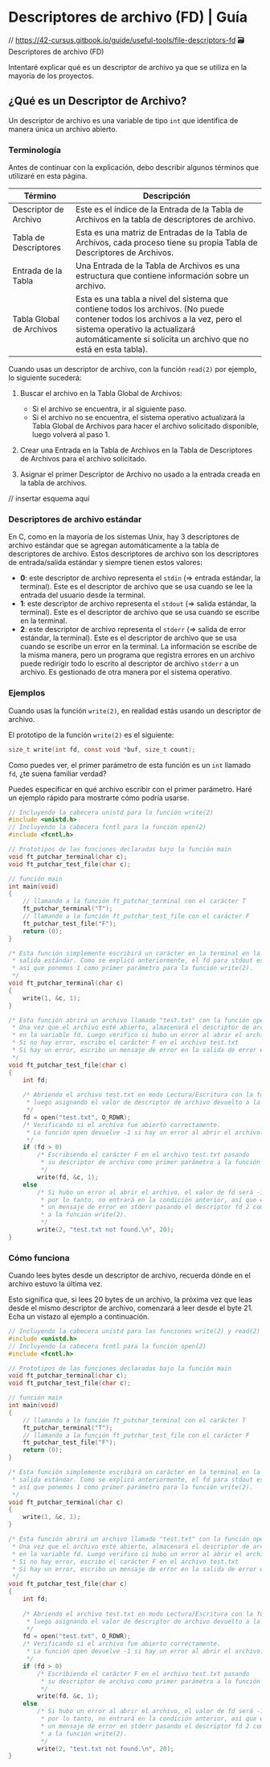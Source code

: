 # Descriptores de archivo (FD) | Guía
// https://42-cursus.gitbook.io/guide/useful-tools/file-descriptors-fd
🗃️ Descriptores de archivo (FD)

Intentaré explicar qué es un descriptor de archivo ya que se utiliza en la mayoría de los proyectos.

## ¿Qué es un Descriptor de Archivo?

Un descriptor de archivo es una variable de tipo `int` que identifica de manera única un archivo abierto.

### Terminología

Antes de continuar con la explicación, debo describir algunos términos que utilizaré en esta página.

| Término                | Descripción                                                                                                                                               |
|------------------------|-----------------------------------------------------------------------------------------------------------------------------------------------------------|
| Descriptor de Archivo  | Este es el índice de la Entrada de la Tabla de Archivos en la tabla de descriptores de archivo.                                                            |
| Tabla de Descriptores  | Esta es una matriz de Entradas de la Tabla de Archivos, cada proceso tiene su propia Tabla de Descriptores de Archivos.                                   |
| Entrada de la Tabla    | Una Entrada de la Tabla de Archivos es una estructura que contiene información sobre un archivo.                                                           |
| Tabla Global de Archivos | Esta es una tabla a nivel del sistema que contiene todos los archivos. (No puede contener todos los archivos a la vez, pero el sistema operativo la actualizará automáticamente si solicita un archivo que no está en esta tabla). |

Cuando usas un descriptor de archivo, con la función `read(2)` por ejemplo, lo siguiente sucederá:

1. Buscar el archivo en la Tabla Global de Archivos:
    - Si el archivo se encuentra, ir al siguiente paso.
    - Si el archivo no se encuentra, el sistema operativo actualizará la Tabla Global de Archivos para hacer el archivo solicitado disponible, luego volverá al paso 1.
   
2. Crear una Entrada en la Tabla de Archivos en la Tabla de Descriptores de Archivos para el archivo solicitado.

3. Asignar el primer Descriptor de Archivo no usado a la entrada creada en la tabla de archivos.

// insertar esquema aquí

### Descriptores de archivo estándar

En C, como en la mayoría de los sistemas Unix, hay 3 descriptores de archivo estándar que se agregan automáticamente a la tabla de descriptores de archivo. Estos descriptores de archivo son los descriptores de entrada/salida estándar y siempre tienen estos valores:

- **0**: este descriptor de archivo representa el `stdin` (=> entrada estándar, la terminal). Este es el descriptor de archivo que se usa cuando se lee la entrada del usuario desde la terminal.
- **1**: este descriptor de archivo representa el `stdout` (=> salida estándar, la terminal). Este es el descriptor de archivo que se usa cuando se escribe en la terminal.
- **2**: este descriptor de archivo representa el `stderr` (=> salida de error estándar, la terminal). Este es el descriptor de archivo que se usa cuando se escribe un error en la terminal. La información se escribe de la misma manera, pero un programa que registra errores en un archivo puede redirigir todo lo escrito al descriptor de archivo `stderr` a un archivo. Es gestionado de otra manera por el sistema operativo.

### Ejemplos

Cuando usas la función `write(2)`, en realidad estás usando un descriptor de archivo.

El prototipo de la función `write(2)` es el siguiente:

```c
size_t write(int fd, const void *buf, size_t count);
```

Como puedes ver, el primer parámetro de esta función es un `int` llamado `fd`, ¿te suena familiar verdad?

Puedes especificar en qué archivo escribir con el primer parámetro. Haré un ejemplo rápido para mostrarte cómo podría usarse.

```c
// Incluyendo la cabecera unistd para la función write(2)
#include <unistd.h>
// Incluyendo la cabecera fcntl para la función open(2)
#include <fcntl.h>

// Prototipos de las funciones declaradas bajo la función main
void ft_putchar_terminal(char c);
void ft_putchar_test_file(char c);

// función main
int main(void)
{
    // llamando a la función ft_putchar_terminal con el carácter T
    ft_putchar_terminal("T");
    // llamando a la función ft_putchar_test_file con el carácter F
    ft_putchar_test_file("F");
    return (0);
}

/* Esta función simplemente escribirá un carácter en la terminal en la 
 * salida estándar. Como se explicó anteriormente, el fd para stdout es 1,
 * así que ponemos 1 como primer parámetro para la función write(2).
 */
void ft_putchar_terminal(char c)
{
    write(1, &c, 1);
}

/* Esta función abrirá un archivo llamado "test.txt" con la función open(2).
 * Una vez que el archivo esté abierto, almacenará el descriptor de archivo 
 * en la variable fd. Luego verifico si hubo un error al abrir el archivo.
 * Si no hay error, escribo el carácter F en el archivo test.txt
 * Si hay un error, escribo un mensaje de error en la salida de error estándar.
 */
void ft_putchar_test_file(char c)
{
    int fd;
    
    /* Abriendo el archivo test.txt en modo Lectura/Escritura con la función open(2)
     * luego asignando el valor de descriptor de archivo devuelto a la variable fd.
     */
    fd = open("test.txt", O_RDWR);
    /* Verificando si el archivo fue abierto correctamente.
     * La función open devuelve -1 si hay un error al abrir el archivo.
     */
    if (fd > 0)
        /* Escribiendo el carácter F en el archivo test.txt pasando
         * su descriptor de archivo como primer parámetro a la función write(2).
         */
        write(fd, &c, 1);
    else
        /* Si hubo un error al abrir el archivo, el valor de fd será -1
         * por lo tanto, no entrará en la condición anterior, así que escribo
         * un mensaje de error en stderr pasando el descriptor fd 2 como primer parámetro
         * a la función write(2).
         */
        write(2, "test.txt not found.\n", 20);
}
```

### Cómo funciona

Cuando lees bytes desde un descriptor de archivo, recuerda dónde en el archivo estuvo la última vez.

Esto significa que, si lees 20 bytes de un archivo, la próxima vez que leas desde el mismo descriptor de archivo, comenzará a leer desde el byte 21. Echa un vistazo al ejemplo a continuación.

```c
// Incluyendo la cabecera unistd para las funciones write(2) y read(2)
#include <unistd.h>
// Incluyendo la cabecera fcntl para la función open(2)
#include <fcntl.h>

// Prototipos de las funciones declaradas bajo la función main
void ft_putchar_terminal(char c);
void ft_putchar_test_file(char c);

// función main
int main(void)
{
    // llamando a la función ft_putchar_terminal con el carácter T
    ft_putchar_terminal("T");
    // llamando a la función ft_putchar_test_file con el carácter F
    ft_putchar_test_file("F");
    return (0);
}

/* Esta función simplemente escribirá un carácter en la terminal en la 
 * salida estándar. Como se explicó anteriormente, el fd para stdout es 1,
 * así que ponemos 1 como primer parámetro para la función write(2).
 */
void ft_putchar_terminal(char c)
{
    write(1, &c, 1);
}

/* Esta función abrirá un archivo llamado "test.txt" con la función open(2).
 * Una vez que el archivo esté abierto, almacenará el descriptor de archivo 
 * en la variable fd. Luego verifico si hubo un error al abrir el archivo.
 * Si no hay error, escribo el carácter F en el archivo test.txt
 * Si hay un error, escribo un mensaje de error en la salida de error estándar.
 */
void ft_putchar_test_file(char c)
{
    int fd;
    
    /* Abriendo el archivo test.txt en modo Lectura/Escritura con la función open(2)
     * luego asignando el valor de descriptor de archivo devuelto a la variable fd.
     */
    fd = open("test.txt", O_RDWR);
    /* Verificando si el archivo fue abierto correctamente.
     * La función open devuelve -1 si hay un error al abrir el archivo.
     */
    if (fd > 0)
        /* Escribiendo el carácter F en el archivo test.txt pasando
         * su descriptor de archivo como primer parámetro a la función write(2).
         */
        write(fd, &c, 1);
    else
        /* Si hubo un error al abrir el archivo, el valor de fd será -1
         * por lo tanto, no entrará en la condición anterior, así que escribo
         * un mensaje de error en stderr pasando el descriptor fd 2 como primer parámetro
         * a la función write(2).
         */
        write(2, "test.txt not found.\n", 20);
}
```
